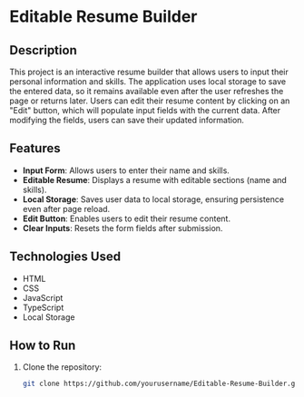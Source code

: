 # Editable Resume Builder

## Description

This project is an interactive resume builder that allows users to input their personal information and skills. The application uses local storage to save the entered data, so it remains available even after the user refreshes the page or returns later. Users can edit their resume content by clicking on an "Edit" button, which will populate input fields with the current data. After modifying the fields, users can save their updated information.

## Features

- **Input Form**: Allows users to enter their name and skills.
- **Editable Resume**: Displays a resume with editable sections (name and skills).
- **Local Storage**: Saves user data to local storage, ensuring persistence even after page reload.
- **Edit Button**: Enables users to edit their resume content.
- **Clear Inputs**: Resets the form fields after submission.

## Technologies Used

- HTML
- CSS
- JavaScript
- TypeScript
- Local Storage

## How to Run

1. Clone the repository:

   ```bash
   git clone https://github.com/yourusername/Editable-Resume-Builder.git

